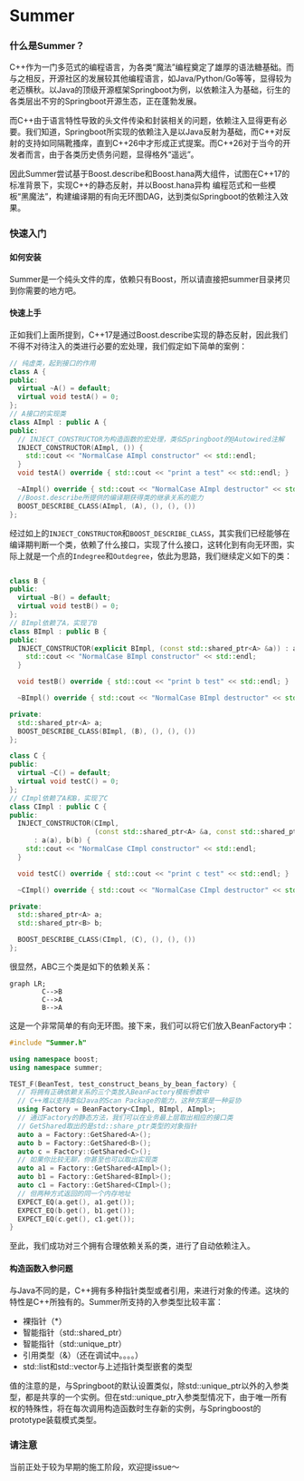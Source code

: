 # Summer

### 什么是Summer？

C++作为一门多范式的编程语言，为各类“魔法”编程奠定了雄厚的语法糖基础。而与之相反，开源社区的发展较其他编程语言，如Java/Python/Go等等，显得较为老迈横秋。以Java的顶级开源框架Springboot为例，以依赖注入为基础，衍生的各类层出不穷的Springboot开源生态，正在蓬勃发展。

而C++由于语言特性导致的头文件传染和封装相关的问题，依赖注入显得更有必要。我们知道，Springboot所实现的依赖注入是以Java反射为基础，而C++对反射的支持如同隔靴搔痒，直到C++26中才形成正式提案。而C++26对于当今的开发者而言，由于各类历史债务问题，显得格外“遥远”。

因此Summer尝试基于Boost.describe和Boost.hana两大组件，试图在C++17的标准背景下，实现C++的静态反射，并以Boost.hana异构 编程范式和一些模板“黑魔法”，构建编译期的有向无环图DAG，达到类似Springboot的依赖注入效果。



### 快速入门

#### 如何安装

Summer是一个纯头文件的库，依赖只有Boost，所以请直接把summer目录拷贝到你需要的地方吧。

#### 快速上手

正如我们上面所提到，C++17是通过Boost.describe实现的静态反射，因此我们不得不对待注入的类进行必要的宏处理，我们假定如下简单的案例：

```c++
// 纯虚类，起到接口的作用
class A {
public:
  virtual ~A() = default;
  virtual void testA() = 0;
};
// A接口的实现类
class AImpl : public A {
public:
  // INJECT_CONSTRUCTOR为构造函数的宏处理，类似Springboot的@Autowired注解
  INJECT_CONSTRUCTOR(AImpl, ()) {
    std::cout << "NormalCase AImpl constructor" << std::endl;
  }
  void testA() override { std::cout << "print a test" << std::endl; }

  ~AImpl() override { std::cout << "NormalCase AImpl destructor" << std::endl; }
  //Boost.describe所提供的编译期获得类的继承关系的能力
  BOOST_DESCRIBE_CLASS(AImpl, (A), (), (), ())
};
```

经过如上的`INJECT_CONSTRUCTOR`和`BOOST_DESCRIBE_CLASS`，其实我们已经能够在编译期判断一个类，依赖了什么接口，实现了什么接口，这转化到有向无环图，实际上就是一个点的`Indegree`和`Outdegree`，依此为思路，我们继续定义如下的类：

```c++

class B {
public:
  virtual ~B() = default;
  virtual void testB() = 0;
};
// BImpl依赖了A，实现了B
class BImpl : public B {
public:
  INJECT_CONSTRUCTOR(explicit BImpl, (const std::shared_ptr<A> &a)) : a(a) {
    std::cout << "NormalCase BImpl constructor" << std::endl;
  }

  void testB() override { std::cout << "print b test" << std::endl; }

  ~BImpl() override { std::cout << "NormalCase BImpl destructor" << std::endl; }

private:
  std::shared_ptr<A> a;
  BOOST_DESCRIBE_CLASS(BImpl, (B), (), (), ())
};

class C {
public:
  virtual ~C() = default;
  virtual void testC() = 0;
};
// CImpl依赖了A和B，实现了C
class CImpl : public C {
public:
  INJECT_CONSTRUCTOR(CImpl,
                     (const std::shared_ptr<A> &a, const std::shared_ptr<B> &b))
      : a(a), b(b) {
    std::cout << "NormalCase CImpl constructor" << std::endl;
  }

  void testC() override { std::cout << "print c test" << std::endl; }

  ~CImpl() override { std::cout << "NormalCase CImpl destructor" << std::endl; }

private:
  std::shared_ptr<A> a;
  std::shared_ptr<B> b;

  BOOST_DESCRIBE_CLASS(CImpl, (C), (), (), ())
};
```

很显然，ABC三个类是如下的依赖关系：

```mermaid
graph LR;
		C-->B
		C-->A
		B-->A
```

这是一个非常简单的有向无环图。接下来，我们可以将它们放入BeanFactory中：

```c++
#include "Summer.h"

using namespace boost;
using namespace summer;

TEST_F(BeanTest, test_construct_beans_by_bean_factory) {
  // 将拥有正确依赖关系的三个类放入BeanFactory模板参数中
  // C++难以支持类似Java的Scan Package的能力，这种方案是一种妥协
  using Factory = BeanFactory<CImpl, BImpl, AImpl>;
  // 通过Factory的静态方法，我们可以在业务最上层取出相应的接口类
  // GetShared取出的是std::share_ptr类型的对象指针
  auto a = Factory::GetShared<A>();
  auto b = Factory::GetShared<B>();
  auto c = Factory::GetShared<C>();
  // 如果你比较无聊，你甚至也可以取出实现类
  auto a1 = Factory::GetShared<AImpl>();
  auto b1 = Factory::GetShared<BImpl>();
  auto c1 = Factory::GetShared<CImpl>();
  // 但两种方式返回的同一个内存地址
  EXPECT_EQ(a.get(), a1.get());
  EXPECT_EQ(b.get(), b1.get());
  EXPECT_EQ(c.get(), c1.get());
}
```

至此，我们成功对三个拥有合理依赖关系的类，进行了自动依赖注入。

#### 构造函数入参问题

与Java不同的是，C++拥有多种指针类型或者引用，来进行对象的传递。这块的特性是C++所独有的。Summer所支持的入参类型比较丰富：

* 裸指针（*）
* 智能指针（std::shared_ptr）
* 智能指针（std::unique_ptr）
* 引用类型（&）（还在调试中。。。。）
* std::list和std::vector与上述指针类型嵌套的类型

值的注意的是，与Springboot的默认设置类似，除std::unique_ptr以外的入参类型，都是共享的一个实例。但在std::unique_ptr入参类型情况下，由于唯一所有权的特殊性，将在每次调用构造函数时生存新的实例，与Springboost的prototype装载模式类型。

### 请注意

当前正处于较为早期的施工阶段，欢迎提issue～

